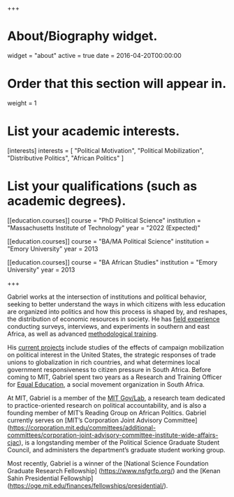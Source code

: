 +++
# About/Biography widget.
widget = "about"
active = true
date = 2016-04-20T00:00:00

# Order that this section will appear in.
weight = 1

# List your academic interests.
[interests]
  interests = [
    "Political Motivation",
    "Political Mobilization",
    "Distributive Politics",
    "African Politics"
  ]

# List your qualifications (such as academic degrees).
[[education.courses]]
  course = "PhD Political Science"
  institution = "Massachusetts Institute of Technology"
  year = "2022 (Expected)"

[[education.courses]]
  course = "BA/MA Political Science"
  institution = "Emory University"
  year = 2013

[[education.courses]]
  course = "BA African Studies"
  institution = "Emory University"
  year = 2013

+++

Gabriel works at the intersection of institutions and political behavior, seeking to better understand the ways in which citizens with less education are organized into politics and how this process is shaped by, and reshapes, the distribution of economic resources in society. He has [field experience](experience/#field_experience) conducting surveys, interviews, and experiments in southern and east Africa, as well as advanced [methodological training](training).

His [current projects](#current-projects) include studies of the effects of campaign mobilization on political interest in the United States, the strategic responses of trade unions to globalization in rich countries, and what determines local government responsiveness to citizen pressure in South Africa. Before coming to MIT, Gabriel spent two years as a Research and Training Officer for [Equal Education](experience/#professional_experience), a social movement organization in South Africa.

At MIT, Gabriel is a member of the [MIT Gov/Lab](http://www.mitgovlab.org/), a research team dedicated to practice-oriented research on political accountability, and is also a founding member of MIT’s Reading Group on African Politics. Gabriel currently serves on [MIT’s Corporation Joint Advisory Committee] (https://corporation.mit.edu/committees/additional-committees/corporation-joint-advisory-committee-institute-wide-affairs-cjac), is a longstanding member of the Political Science Graduate Student Council, and administers the department’s graduate student working group.

Most recently, Gabriel is a winner of the [National Science Foundation Graduate Research Fellowship] (https://www.nsfgrfp.org/) and the [Kenan Sahin Presidential Fellowship] (https://oge.mit.edu/finances/fellowships/presidential/).
